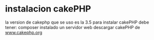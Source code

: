 # instalacion cakePHP
la version de cakephp que se uso es la 3.5
para instalar cakePHP debe tener:
composer instalado
un servidor web 
descargar cakePHP de www.cakephp.org
